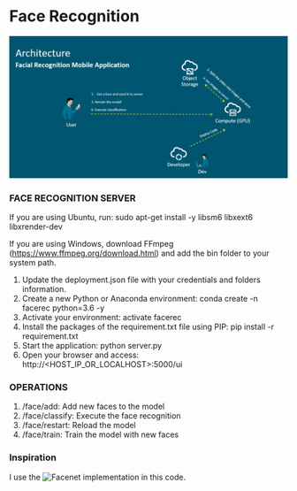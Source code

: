 # Face Recognition

![Architecture](architecture.png)


### FACE RECOGNITION SERVER

If you are using Ubuntu, run: sudo apt-get install -y libsm6 libxext6 libxrender-dev

If you are using Windows, download FFmpeg (https://www.ffmpeg.org/download.html) and add the bin folder to your system path.

1) Update the deployment.json file with your credentials and folders information.
2) Create a new Python or Anaconda environment: conda create -n facerec python=3.6 -y
3) Activate your environment: activate facerec
4) Install the packages of the requirement.txt file using PIP: pip install -r requirement.txt
5) Start the application: python server.py
6) Open your browser and access: http://<HOST_IP_OR_LOCALHOST>:5000/ui


### OPERATIONS

1) /face/add: Add new faces to the model
2) /face/classify: Execute the face recognition
3) /face/restart: Reload the model
4) /face/train: Train the model with new faces


### Inspiration

I use the ![Facenet](https://github.com/davidsandberg/facenet) implementation in this code.